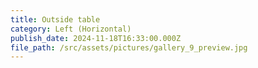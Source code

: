 ```yaml
---
title: Outside table
category: Left (Horizontal)
publish_date: 2024-11-18T16:33:00.000Z
file_path: /src/assets/pictures/gallery_9_preview.jpg
---
```

